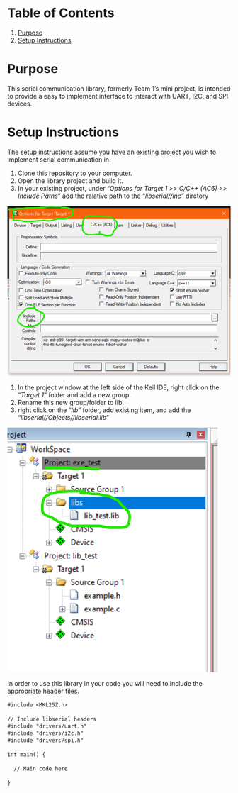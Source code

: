 
# Table of Contents

1.  [Purpose](#orgaabf47c)
2.  [Setup Instructions](#org0605a43)



<a id="orgaabf47c"></a>

# Purpose

This serial communication library, formerly Team 1&rsquo;s mini project, is intended to provide a easy to implement interface to interact with UART, I2C, and SPI devices.


<a id="org0605a43"></a>

# Setup Instructions

The setup instructions assume you have an existing project you wish to implement serial communication in.

1.  Clone this repository to your computer.
2.  Open the library project and build it.
3.  In your existing project, under &ldquo;*Options for Target 1 >> C/C++ (AC6) >> Include Paths*&rdquo; add the ralative path to the &ldquo;*libserial//inc*&rdquo; diretory

![img](./Documentation/out/setup/inc.png "Where to set the &ldquo;*Include Paths*&rdquo; setting.")

1.  In the project window at the left side of the Keil IDE, right click on the &ldquo;*Target 1*&rdquo; folder and add a new group.
2.  Rename this new group/folder to lib.
3.  right click on the &ldquo;*lib*&rdquo; folder, add existing item, and add the &ldquo;*libserial//Objects//libserial.lib*&rdquo;

![img](./Documentation/out/setup/lib.png "Where to create the &ldquo;*lib*&rdquo; folder to add the &ldquo;*.lib*&rdquo; file to.")

In order to use this library in your code you will need to include the appropriate header files.

    #include <MKL25Z.h>
    
    // Include libserial headers
    #include "drivers/uart.h"
    #include "drivers/i2c.h"
    #include "drivers/spi.h"
    
    int main() {
    
      // Main code here
    
    }

